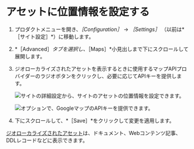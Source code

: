 # アセットに位置情報を設定する

<!-- This article could use an introductory paragraph that answers: what geolocated assets are - IDEALLY we present a screenshot of an asset being displayed in liferay that shows geolocation data included. This gives the reader a sense of what this article is helping them accomplish. -->

1. プロダクトメニューを開き、*［Configuration］* &rarr; *［Settings］* （以前は*［サイト設定］*）に移動します。
1. *［Advanced］*タブを選択し、*［Maps］*小見出しまで下にスクロールして展開します。
1. ジオローカライズされたアセットを表示するときに使用するマップAPIプロバイダーのラジオボタンをクリックし、必要に応じてAPIキーを提供します。

    ![サイトの詳細設定から、サイトのアセットの位置情報を設定できます。](./configuring-geolocation-for-assets/images/01.png)

    ![オプションで、GoogleマップのAPIキーを提供できます。](./configuring-geolocation-for-assets/images/02.png)

1. 下にスクロールして、*［Save］*をクリックして変更を適用します。

[ジオローカライズされたアセット](../../../content-authoring-and-management/tags-and-categories/geolocating-assets.md)は、ドキュメント、Webコンテンツ記事、DDLレコードなどに表示できます。
